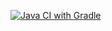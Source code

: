 [![Java CI with Gradle](https://github.com/Valeria1616/CardDelivery/actions/workflows/gradle.yml/badge.svg)](https://github.com/Valeria1616/CardDelivery/actions/workflows/gradle.yml)